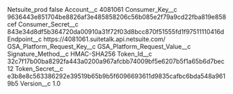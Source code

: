 <?xml version="1.0" encoding="UTF-8"?>
<CustomMetadata xmlns="http://soap.sforce.com/2006/04/metadata" xmlns:xsi="http://www.w3.org/2001/XMLSchema-instance" xmlns:xsd="http://www.w3.org/2001/XMLSchema">
    <label>Netsuite_prod</label>
    <protected>false</protected>
    <values>
        <field>Account__c</field>
        <value xsi:type="xsd:string">4081061</value>
    </values>
    <values>
        <field>Consumer_Key__c</field>
        <value xsi:type="xsd:string">9636443e851704be8826af3e485858206c56b085e2f79a9cd22fba819e858cef</value>
    </values>
    <values>
        <field>Consumer_Secret__c</field>
        <value xsi:type="xsd:string">843e34d8df5b364720da00910a31f72f03d8bcc870f51555fd1f97511110416d</value>
    </values>
    <values>
        <field>Endpoint__c</field>
        <value xsi:type="xsd:string">https://4081061.suitetalk.api.netsuite.com/</value>
    </values>
    <values>
        <field>GSA_Platform_Request_Key__c</field>
        <value xsi:nil="true"/>
    </values>
    <values>
        <field>GSA_Platform_Request_Value__c</field>
        <value xsi:nil="true"/>
    </values>
    <values>
        <field>Signature_Method__c</field>
        <value xsi:type="xsd:string">HMAC-SHA256</value>
    </values>
    <values>
        <field>Token_Id__c</field>
        <value xsi:type="xsd:string">32c7f17b00ba8292fa443a0200a967afcbb74009bf5e6207b5f1a65b6d7bec12</value>
    </values>
    <values>
        <field>Token_Secret__c</field>
        <value xsi:type="xsd:string">e3b8e8c563386292e39519b65b9b5f6096693611d9835cafbc6bda548a9619b5</value>
    </values>
    <values>
        <field>Version__c</field>
        <value xsi:type="xsd:double">1.0</value>
    </values>
</CustomMetadata>
